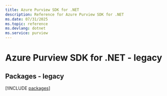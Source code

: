 ```yaml
---
title: Azure Purview SDK for .NET
description: Reference for Azure Purview SDK for .NET
ms.date: 07/31/2025
ms.topic: reference
ms.devlang: dotnet
ms.service: purview
---
```

# Azure Purview SDK for .NET - legacy
## Packages - legacy
[!INCLUDE [packages](purview-index.md)]